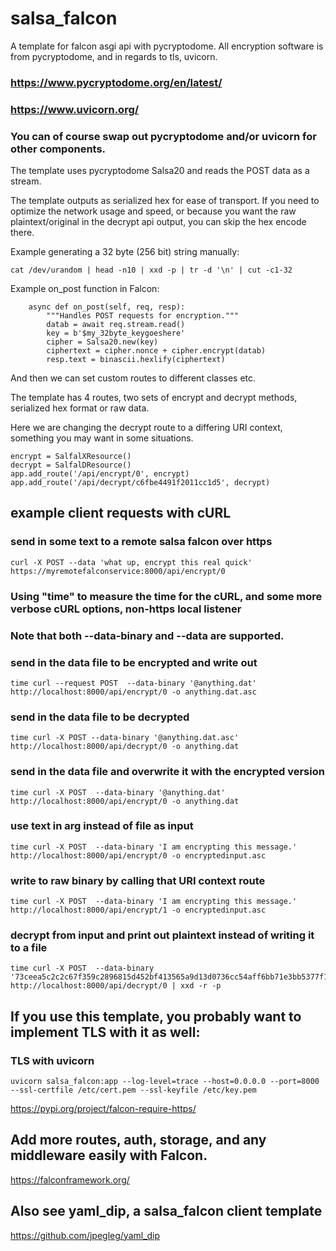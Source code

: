 # salsa_falcon
A template for falcon asgi api with pycryptodome. All encryption software is from pycryptodome, and in regards to tls, uvicorn.

### https://www.pycryptodome.org/en/latest/

### https://www.uvicorn.org/

### You can of course swap out pycryptodome and/or uvicorn for other components.

The template uses pycryptodome Salsa20 and reads the POST data as a stream.

The template outputs as serialized hex for ease of transport. If you need to optimize the network usage and speed,
or because you want the raw plaintext/original in the decrypt api output, you can skip the hex encode there.

Example generating a 32 byte (256 bit) string manually:

```
cat /dev/urandom | head -n10 | xxd -p | tr -d '\n' | cut -c1-32 
```



Example on_post function in Falcon:

```
    async def on_post(self, req, resp):
        """Handles POST requests for encryption."""
        datab = await req.stream.read()
        key = b'$my_32byte_keygoeshere'
        cipher = Salsa20.new(key)
        ciphertext = cipher.nonce + cipher.encrypt(datab)
        resp.text = binascii.hexlify(ciphertext)
```

And then we can set custom routes to different classes etc.

The template has 4 routes, two sets of encrypt and decrypt methods, serialized hex format or raw data.

Here we are changing the decrypt route to a differing URI context, something you may want in some situations.

```
encrypt = SalfalXResource()
decrypt = SalfalDResource()
app.add_route('/api/encrypt/0', encrypt)
app.add_route('/api/decrypt/c6fbe4491f2011cc1d5', decrypt)
```


## example client requests with cURL

### send in some text to a remote salsa falcon over https
```
curl -X POST --data 'what up, encrypt this real quick' https://myremotefalconservice:8000/api/encrypt/0
```

### Using "time" to measure the time for the cURL, and some more verbose cURL options, non-https local listener
### Note that both --data-binary and --data are supported.

### send in the data file to be encrypted and write out 
```
time curl --request POST  --data-binary '@anything.dat' http://localhost:8000/api/encrypt/0 -o anything.dat.asc
```


### send in the data file to be decrypted
```
time curl -X POST --data-binary '@anything.dat.asc' http://localhost:8000/api/decrypt/0 -o anything.dat
```

### send in the data file and overwrite it with the encrypted version
```
time curl -X POST  --data-binary '@anything.dat' http://localhost:8000/api/encrypt/0 -o anything.dat
```

### use text in arg instead of file as input
```
time curl -X POST  --data-binary 'I am encrypting this message.' http://localhost:8000/api/encrypt/0 -o encryptedinput.asc
```

### write to raw binary by calling that URI context route
```
time curl -X POST  --data-binary 'I am encrypting this message.' http://localhost:8000/api/encrypt/1 -o encryptedinput.asc
```

### decrypt from input and print out plaintext instead of writing it to a file
```
time curl -X POST  --data-binary '73ceea5c2c2c67f359c2896815d452bf413565a9d13d0736cc54aff6bb71e3bb5377f16fe213' http://localhost:8000/api/decrypt/0 | xxd -r -p
```

## If you use this template, you probably want to implement TLS with it as well:

### TLS with uvicorn
```
uvicorn salsa_falcon:app --log-level=trace --host=0.0.0.0 --port=8000 --ssl-certfile /etc/cert.pem --ssl-keyfile /etc/key.pem
```

https://pypi.org/project/falcon-require-https/

## Add more routes, auth, storage, and any middleware easily with Falcon.

https://falconframework.org/


## Also see yaml_dip, a salsa_falcon client template

https://github.com/jpegleg/yaml_dip 
